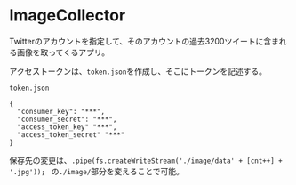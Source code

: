 # ImageCollector

Twitterのアカウントを指定して、そのアカウントの過去3200ツイートに含まれる画像を取ってくるアプリ。

アクセストークンは、``token.json``を作成し、そこにトークンを記述する。

``token.json``
```
{
  "consumer_key": "***",
  "consumer_secret": "***",
  "access_token_key" "***",
  "access_token_secret" "***"
}
```
保存先の変更は、``.pipe(fs.createWriteStream('./image/data' + [cnt++] + '.jpg')); ``
の``./image/``部分を変えることで可能。
